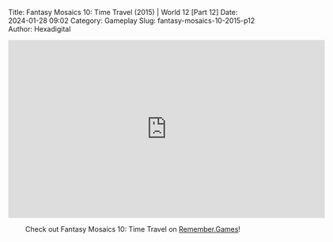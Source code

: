 Title: Fantasy Mosaics 10: Time Travel (2015) | World 12 [Part 12]
Date: 2024-01-28 09:02
Category: Gameplay
Slug: fantasy-mosaics-10-2015-p12
Author: Hexadigital

<center><iframe src="https://www.youtube.com/embed/-5Q3_GO7yzI?feature=oembed" allow="accelerometer; autoplay; encrypted-media; gyroscope; picture-in-picture" width="640" height="360" frameborder="0"></iframe>

Check out Fantasy Mosaics 10: Time Travel on [Remember.Games](https://remember.games/game/8060/fantasy-mosaics-10-time-travel/)!</center>